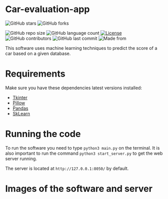 # **Car-evaluation-app**

![GitHub stars](https://img.shields.io/github/stars/SRojas28/Car-evaluation-app?style=social)
![GitHub forks](https://img.shields.io/github/forks/SRojas28/Car-evaluation-app?label=Fork&style=social)

![GitHub repo size](https://img.shields.io/github/repo-size/SRojas28/Car-evaluation-app?label=Repo%20Size)
![GitHub language count](https://img.shields.io/github/languages/count/SRojas28/Car-evaluation-app?label=Languages)
[![License](https://img.shields.io/badge/License-Apache%202.0-blue.svg)](https://opensource.org/licenses/Apache-2.0)
![GitHub contributors](https://img.shields.io/github/contributors/SRojas28/Car-evaluation-app)
![GitHub last commit](https://img.shields.io/github/last-commit/SRojas28/Car-evaluation-app)
![Made from](https://img.shields.io/badge/From-Colombia-Yellow)

This software uses machine learning techniques to predict the score of a car based on a given database.

# Requirements
Make sure you have these dependencies latest versions installed:

- [Tkinter](https://docs.python.org/3/library/tk.html)
- [Pillow](https://pillow.readthedocs.io/en/stable/)
- [Pandas](https://pandas.pydata.org/docs/)
- [SkLearn](https://scikit-learn.org/stable/modules/generated/sklearn.tree.DecisionTreeClassifier.html)

# Running the code
To run the software you need to type ``` python3 main.py ``` on the terminal. It is also important to run the command ``` python3 start_server.py ``` to get the web server running.

The server is located at ``` http://127.0.0.1:8050/ ``` by default.

# Images of the software and server